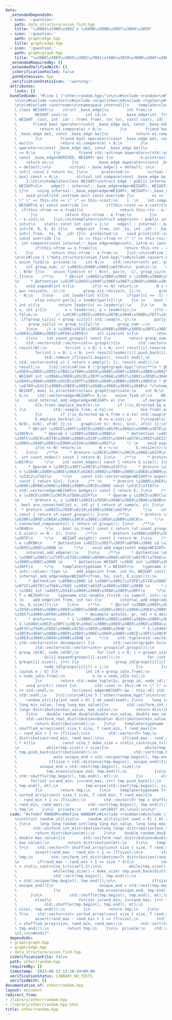 ```yaml
---
data:
  _extendedDependsOn:
  - icon: ':question:'
    path: data_structure/union_find.hpp
    title: "\u9802\u70B9\u3092 n \u500B\u306B\u5897\u3084\u3059"
  - icon: ':question:'
    path: graph/edge.hpp
    title: graph/edge.hpp
  - icon: ':question:'
    path: graph/graph.hpp
    title: "\u30B0\u30E9\u30D5\u3092\u7BA1\u7406\u3059\u308B\u30AF\u30E9\u30B9\u3002"
  _extendedRequiredBy: []
  _extendedVerifiedWith: []
  _isVerificationFailed: false
  _pathExtension: hpp
  _verificationStatusIcon: ':warning:'
  attributes:
    links: []
  bundledCode: "#line 1 \"other/random.hpp\"\n\n\n#include <random>\n#line 1 \"graph/graph.hpp\"\
    \n\n\n#include <vector>\n#include <algorithm>\n#include <tuple>\n#line 1 \"graph/edge.hpp\"\
    \n\n\n#include <iostream>\n\nnamespace internal{\n    template<class DERIVED,\
    \ class WEIGHT>\n    struct _base_edge{\n        int from;\n        int to;\n\
    \        WEIGHT cost;\n        int id;\n        _base_edge(int _from, int _to,\
    \ WEIGHT _cost, int _id) : from(_from), to(_to), cost(_cost), id(_id) {}\n\n \
    \       friend bool operator>(const _base_edge &e1, const _base_edge &e){\n  \
    \          return e1.compare(e) > 0;\n        }\n        friend bool operator>=(const\
    \ _base_edge &e1, const _base_edge &e){\n            return e1.compare(e) >= 0;\n\
    \        }\n        friend bool operator<(const _base_edge &e1, const _base_edge\
    \ &e){\n            return e1.compare(e) < 0;\n        }\n        friend bool\
    \ operator<=(const _base_edge &e1, const _base_edge &e){\n            return e1.compare(e)\
    \ <= 0;\n        }\n        friend std::ostream &operator<<(std::ostream &os,\
    \ const _base_edge<DERIVED, WEIGHT> &e) {\n            e.print(os);\n        \
    \    return os;\n        }\n        _base_edge &operator=(const _base_edge &e)\
    \ = default;\n\n        virtual ~_base_edge() = default; \n\n        operator\
    \ int() const { return to; }\n\n      protected:\n        virtual void print(std::ostream\
    \ &os) const = 0;\n        virtual int compare(const _base_edge &e) const = 0;\n\
    \    };\n}\n\ntemplate<class WEIGHT>\nstruct edge : public internal::_base_edge<edge<WEIGHT>,\
    \ WEIGHT>{\n    edge() : internal::_base_edge<edge<WEIGHT>, WEIGHT>(0, 0, 0, 0)\
    \ {}\n    using internal::_base_edge<edge<WEIGHT>, WEIGHT>::_base_edge;\n  protected:\n\
    \    void print(std::ostream &os) const override {\n        os << this->from <<\
    \ \" \" << this->to << \" \" << this->cost;\n    }  \n    int compare(const internal::_base_edge<edge<WEIGHT>,\
    \ WEIGHT>& e) const override {\n        if(this->cost == e.cost){\n          \
    \  if(this->from == e.from){\n                return this->to - e.to;\n      \
    \      }\n            return this->from - e.from;\n        }\n        return this->cost\
    \ - e.cost;\n    }\n};\n\ntemplate<>\nstruct edge<int> : public internal::_base_edge<edge<int>,\
    \ int>{\n    static const int cost = 1;\n    edge() : internal::_base_edge<edge<int>,\
    \ int>(0, 0, 0, 0) {}\n    edge(int _from, int _to, int _id) : _base_edge<edge<int>,\
    \ int>(_from, _to, 0, _id) {}\n  protected:\n    void print(std::ostream &os)\
    \ const override {\n        os << this->from << \" \" << this->to;\n    }\n  \
    \  int compare(const internal::_base_edge<edge<int>, int>& e) const override {\n\
    \        if(this->from == e.from){\n            return this->to - e.to;\n    \
    \    }\n        return this->from - e.from;\n    }\n};\n\n\n#line 1 \"data_structure/union_find.hpp\"\
    \n\n\n#line 5 \"data_structure/union_find.hpp\"\n#include <assert.h>\n\nclass\
    \ union_find{\n  private:\n    int N;\n    std::vector<int> par, group_siz;\n\
    \    int group_num; // \u96C6\u5408\u306E\u6570\n\n  public:\n    union_find()\
    \ : N(0) {}\n    union_find(int n) : N(n), par(n, -1), group_siz(n, 1), group_num(n)\
    \ {}\n\n    /**\n     * @brief \u9802\u70B9\u3092 n \u500B\u306B\u5897\u3084\u3059\
    \n     * @attention \u5C0F\u3055\u304F\u306F\u3067\u304D\u306A\u3044\n     */\n\
    \    void expand(int n){\n        if(n <= N) return;\n        N = n;\n       \
    \ par.resize(n, -1);\n        group_siz.resize(n, 1);\n        group_num += n\
    \ - N;\n    }\n\n    int leader(int x){\n        if(par[x] == -1) return x;\n\
    \        else return par[x] = leader(par[x]);\n    }\n \n    bool same(int x,\
    \ int y){\n        return leader(x) == leader(y);\n    }\n \n    bool merge(int\
    \ x, int y){\n        x = leader(x); y = leader(y);\n        if(x == y) return\
    \ false;\n        // \u5C0F\u3055\u3044\u307B\u3046\u306B\u7D71\u5408\n      \
    \  if(group_siz[x] < group_siz[y]) std::swap(x, y);\n        par[y] = x;\n   \
    \     group_siz[x] += group_siz[y];\n        group_num--;\n        return true;\n\
    \    }\n\n    // x \u306E\u5C5E\u3059\u308B\u30B0\u30EB\u30FC\u30D7\u306E\u30B5\
    \u30A4\u30BA\u3092\u8FD4\u3059\n    int size(int x){\n        return group_siz[leader(x)];\n\
    \    }\n\n    int count_groups() const {\n        return group_num;\n    }\n\n\
    \    std::vector<std::vector<int>> groups(){\n        std::vector<std::vector<int>>\
    \ result(N);\n        for(int i = 0; i < N; i++) result[i].reserve(group_siz[i]);\n\
    \        for(int i = 0; i < N; i++) result[leader(i)].push_back(i);\n        result.erase(\n\
    \            std::remove_if(result.begin(), result.end(),\n            [&](const\
    \ std::vector<int>& v) { return v.empty(); }), result.end());\n        return\
    \ result;\n    }\n};\n\n\n#line 8 \"graph/graph.hpp\"\n\n/**\n * @brief \u30B0\
    \u30E9\u30D5\u3092\u7BA1\u7406\u3059\u308B\u30AF\u30E9\u30B9\u3002\n * @tparam\
    \ WEIGHT int \u306A\u3089\u91CD\u307F\u306A\u3057\u3001\u305D\u3046\u3067\u306A\
    \u3044\u306A\u3089\u91CD\u307F\u3064\u304D\u30B0\u30E9\u30D5\n * @tparam is_directed\
    \ \u6709\u5411\u30B0\u30E9\u30D5\u304B\u3068\u3046\u304B\n */\ntemplate <typename\
    \ WEIGHT, bool is_directed>\nclass graph{\nprivate:\n    int N;\n    std::vector<std::vector<edge<WEIGHT>>>\
    \ G;\n    std::vector<edge<WEIGHT>> E;\n    union_find uf;\n    WEIGHT W = 0;\n\
    \n    void internal_add_edge(edge<WEIGHT> e) {\n        uf.merge(e.from, e.to);\n\
    \        G[e.from].emplace_back(e);\n        if (!is_directed && e.from != e.to)\
    \ {\n            std::swap(e.from, e.to);\n            G[e.from].emplace_back(e);\n\
    \        }\n        if (!is_directed && e.from > e.to) std::swap(e.from, e.to);\n\
    \        E.emplace_back(e);\n        W += e.cost;\n    }\n\npublic:\n    graph():\
    \ N(0), G(0), uf(0) {};\n    graph(int n): N(n), G(n), uf(n) {};\n\n    /**\n\
    \     * @brief \u30CE\u30FC\u30C9\u306E\u6570\u3092n\u500B\u307E\u3067\u5897\u3084\
    \u3059\n     * @param n \u30B5\u30A4\u30BA\n     * @attention \u4ECA\u306E\u30CE\
    \u30FC\u30C9\u6570\u3088\u308A\u5C0F\u3055\u3044\u6570\u3092\u6E21\u3057\u305F\
    \u3068\u304D\u3001\u5909\u5316\u306A\u3057\n     */ \n    void expand(int n) {\n\
    \        if(n <= N) return;\n        N = n;\n        G.resize(n);\n        uf.expand(n);\n\
    \    }\n\n    /**\n     * @return \u30CE\u30FC\u30C9\u306E\u6570\n     */\n  \
    \  int count_nodes() const { return N; }\n\n    /**\n     * @return \u8FBA\u306E\
    \u6570\n     */\n    int count_edges() const { return E.size(); }\n\n    /** \n\
    \     * @param n \u30CE\u30FC\u30C9\u756A\u53F7\n     * @return \u30CE\u30FC\u30C9\
    \ n \u304B\u3089\u306E\u96A3\u63A5\u9802\u70B9\u306E\u30EA\u30B9\u30C8\u306E const\
    \ \u53C2\u7167\n     */\n    const std::vector<edge<WEIGHT>> &operator[](int n)\
    \ const { return G[n]; }\n\n    /** \n     * @return \u30B0\u30E9\u30D5\u5168\u4F53\
    \u306E\u8FBA\u306E\u30EA\u30B9\u30C8\u306E const \u53C2\u7167\n     */\n    const\
    \ std::vector<edge<WEIGHT>> &edges() const { return E; }\n\n    /**\n     * @param\
    \ x \u30CE\u30FC\u30C9\u756A\u53F7\n     * @param y \u30CE\u30FC\u30C9\u756A\u53F7\
    \n     * @return x, y \u304C\u9023\u7D50\u304B\u3069\u3046\u304B\n     */\n  \
    \  bool are_connected(int x, int y) { return uf.same(x, y); }\n\n    /**\n   \
    \  * @return \u9023\u7D50\u6210\u5206\u306E\u6570\n     */\n    int count_connected_components()\
    \ const { return uf.count_groups(); }\n\n    /**\n     * @return \u9023\u7D50\u6210\
    \u5206\u306E\u30EA\u30B9\u30C8\u306E\u30EA\u30B9\u30C8\n     */\n    std::vector<std::vector<int>>\
    \ connected_components() { return uf.groups(); }\n\n    /**\n     * @return \u6728\
    \u304B\n     */\n    bool is_tree() const { return (uf.count_groups() == 1 &&\
    \ E.size() == N - 1); }\n\n    /**\n     * @return \u30B0\u30E9\u30D5\u306E\u91CD\
    \u307F\n     */\n    WEIGHT weight() const { return W; }\n\n    /**\n     * @param\
    \ e \u8FBA\n     * @attention \u6E21\u3057\u305F\u8FBA\u306E id \u306F\u4FDD\u6301\
    \u3055\u308C\u308B \n     */\n    void add_edge(const edge<WEIGHT> &e){\n    \
    \    internal_add_edge(e);\n    }\n\n    /**\n     * @attention \u8FBA\u306E id\
    \ \u306F\u3001(\u73FE\u5728\u306E\u8FBA\u306E\u672C\u6570)\u756A\u76EE \u304C\u632F\
    \u3089\u308C\u308B \n     * @attention WEIGHT \u304C int \u3060\u3068\u30A8\u30E9\
    \u30FC\n     */\n    template<typename T = WEIGHT>\n    typename std::enable_if<!std::is_same<T,\
    \ int>::value>::type \n    add_edge(int from, int to, WEIGHT cost) {\n       \
    \ internal_add_edge(edge<WEIGHT>(from, to, cost, E.size()));\n    }\n\n    /**\n\
    \     * @attention \u8FBA\u306E id \u306F\u3001(\u73FE\u5728\u306E\u8FBA\u306E\
    \u672C\u6570)\u756A\u76EE \u304C\u632F\u3089\u308C\u308B \n     * @attention WEIGHT\
    \ \u304C int \u4EE5\u5916\u3060\u3068\u30A8\u30E9\u30FC\n     */\n    template<typename\
    \ T = WEIGHT>\n    typename std::enable_if<std::is_same<T, int>::value>::type\
    \ \n    add_edge(int from, int to) {\n        internal_add_edge(edge<int>(from,\
    \ to, E.size()));\n    }\n\n    /**\n     * @brief \u30B0\u30E9\u30D5\u3092\u9023\
    \u7D50\u306A\u30B0\u30E9\u30D5\u306B\u5206\u3051\u3066\u30EA\u30B9\u30C8\u306B\
    \u3057\u3066\u8FD4\u3059\n     * @example auto[Gs, gr, nd] = G.decompose();\n\
    \     * @returns\n     * 1.\u30B0\u30E9\u30D5\u306E\u30EA\u30B9\u30C8 \n     *\
    \ 2.\u5404\u30CE\u30FC\u30C9\u304C\u30B0\u30E9\u30D5\u306E\u30EA\u30B9\u30C8\u306E\
    \u4F55\u756A\u76EE\u306B\u5C5E\u3059\u308B\u304B \n     * 3.\u5404\u30CE\u30FC\
    \u30C9\u304C\u30B0\u30E9\u30D5\u306E\u3069\u306E\u30CE\u30FC\u30C9\u306B\u306A\
    \u3063\u3066\u3044\u308B\u304B \n    */\n    std::tuple<std::vector<graph>, std::vector<int>,\
    \ std::vector<int>> decompose() {\n        std::vector<graph> Gs(uf.count_groups());\n\
    \        std::vector<std::vector<int>> groups(uf.groups());\n        std::vector<int>\
    \ group_id(N), node_id(N);\n        for (int i = 0; i < groups.size(); i++) {\n\
    \            Gs[i].expand(groups[i].size());\n            for (int j = 0; j <\
    \ groups[i].size(); j++) {\n                group_id[groups[i][j]] = i;\n    \
    \            node_id[groups[i][j]] = j;\n            }\n        }\n        for\
    \ (auto& e : E) {\n            int id = group_id[e.from];\n            e.from\
    \ = node_id[e.from];\n            e.to = node_id[e.to];\n            Gs[id].add_edge(e);\n\
    \        }\n        return std::make_tuple(Gs, group_id, node_id);\n    }\n\n\
    \    void print() const {\n        std::cout << this->N << \" \" << this->E.size()\
    \ << std::endl;\n        for(const edge<WEIGHT> &e : this->E) std::cout << e <<\
    \ std::endl;\n    }\n};\n\n\n#line 5 \"other/random.hpp\"\n\nstruct random_utility{\n\
    \    random_utility(int seed = 0) { mt.seed(seed); }\n\n    long long random_int(long\
    \ long min_value, long long max_value){\n        std::uniform_int_distribution<long\
    \ long> distribution(min_value, max_value);\n        return distribution(mt);\n\
    \    }\n\n    double random_double(double min_value, double max_value){\n    \
    \    std::uniform_real_distribution<double> distribution(min_value, max_value);\n\
    \        return distribution(mt);\n    }\n\n    template<typename T>\n    std::vector<T>\
    \ shuffled_array(const size_t size, T rand_min, T rand_max){\n        assert(rand_max\
    \ - rand_min + 1 >= (T)size);\n\n        std::vector<T> tmp;\n        std::uniform_int_distribution<T>\
    \ distribution(rand_min, rand_max);\n\n        if(rand_max - rand_min + 1 >= size\
    \ * 4){\n            const size_t make_size = static_cast<size_t>(size*1.2);\n\
    \n            while(tmp.size() < size){\n                while(tmp.size() < make_size)\
    \ tmp.push_back(distribution(mt));\n                std::sort(tmp.begin(), tmp.end());\n\
    \                auto unique_end = std::unique(tmp.begin(), tmp.end());\n\n  \
    \              if(size < std::distance(tmp.begin(), unique_end)){\n          \
    \          unique_end = std::next(tmp.begin(), size);\n                }\n   \
    \             tmp.erase(unique_end, tmp.end());\n            }\n\n           \
    \ std::shuffle(tmp.begin(), tmp.end(), mt);\n        }\n        else{\n      \
    \      for(int i=rand_min; i<=rand_max; i++) tmp.push_back(i);\n            std::shuffle(tmp.begin(),\
    \ tmp.end(), mt);\n            tmp.erase(std::next(tmp.begin(), size), tmp.end());\n\
    \        }\n        return tmp;\n    }\n\n    template<typename T>\n    std::vector<int>\
    \ sorted_array(const size_t size, T rand_min, T rand_max){\n        assert(rand_max\
    \ - rand_min + 1 >= (T)size);\n        std::vector<T> tmp = shuffled_array(size,\
    \ rand_min, rand_max);\n        std::sort(tmp.begin(), tmp.end());\n        return\
    \ tmp;\n    }\n\n  private:\n    std::mt19937 mt;\n\n};\n\n\n"
  code: "#ifndef RANDOM\n#define RANDOM\n#include <random>\n#include \"../graph/graph.hpp\"\
    \n\nstruct random_utility{\n    random_utility(int seed = 0) { mt.seed(seed);\
    \ }\n\n    long long random_int(long long min_value, long long max_value){\n \
    \       std::uniform_int_distribution<long long> distribution(min_value, max_value);\n\
    \        return distribution(mt);\n    }\n\n    double random_double(double min_value,\
    \ double max_value){\n        std::uniform_real_distribution<double> distribution(min_value,\
    \ max_value);\n        return distribution(mt);\n    }\n\n    template<typename\
    \ T>\n    std::vector<T> shuffled_array(const size_t size, T rand_min, T rand_max){\n\
    \        assert(rand_max - rand_min + 1 >= (T)size);\n\n        std::vector<T>\
    \ tmp;\n        std::uniform_int_distribution<T> distribution(rand_min, rand_max);\n\
    \n        if(rand_max - rand_min + 1 >= size * 4){\n            const size_t make_size\
    \ = static_cast<size_t>(size*1.2);\n\n            while(tmp.size() < size){\n\
    \                while(tmp.size() < make_size) tmp.push_back(distribution(mt));\n\
    \                std::sort(tmp.begin(), tmp.end());\n                auto unique_end\
    \ = std::unique(tmp.begin(), tmp.end());\n\n                if(size < std::distance(tmp.begin(),\
    \ unique_end)){\n                    unique_end = std::next(tmp.begin(), size);\n\
    \                }\n                tmp.erase(unique_end, tmp.end());\n      \
    \      }\n\n            std::shuffle(tmp.begin(), tmp.end(), mt);\n        }\n\
    \        else{\n            for(int i=rand_min; i<=rand_max; i++) tmp.push_back(i);\n\
    \            std::shuffle(tmp.begin(), tmp.end(), mt);\n            tmp.erase(std::next(tmp.begin(),\
    \ size), tmp.end());\n        }\n        return tmp;\n    }\n\n    template<typename\
    \ T>\n    std::vector<int> sorted_array(const size_t size, T rand_min, T rand_max){\n\
    \        assert(rand_max - rand_min + 1 >= (T)size);\n        std::vector<T> tmp\
    \ = shuffled_array(size, rand_min, rand_max);\n        std::sort(tmp.begin(),\
    \ tmp.end());\n        return tmp;\n    }\n\n  private:\n    std::mt19937 mt;\n\
    \n};\n\n#endif"
  dependsOn:
  - graph/graph.hpp
  - graph/edge.hpp
  - data_structure/union_find.hpp
  isVerificationFile: false
  path: other/random.hpp
  requiredBy: []
  timestamp: '2023-06-13 13:16:34+09:00'
  verificationStatus: LIBRARY_NO_TESTS
  verifiedWith: []
documentation_of: other/random.hpp
layout: document
redirect_from:
- /library/other/random.hpp
- /library/other/random.hpp.html
title: other/random.hpp
---
```


